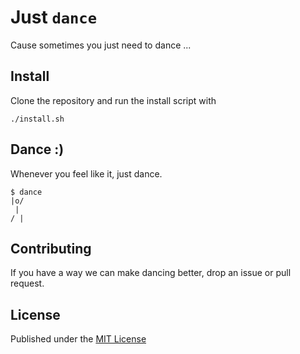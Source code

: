 # Just `dance`

Cause sometimes you just need to dance ...

## Install

Clone the repository and run the install script with 

```
./install.sh
```

## Dance :)

Whenever you feel like it, just dance. 

```
$ dance
|o/
 |
/ |
```

## Contributing

If you have a way we can make dancing better, drop an issue or pull request.

## License

Published under the [MIT License](LICENSE.md)
